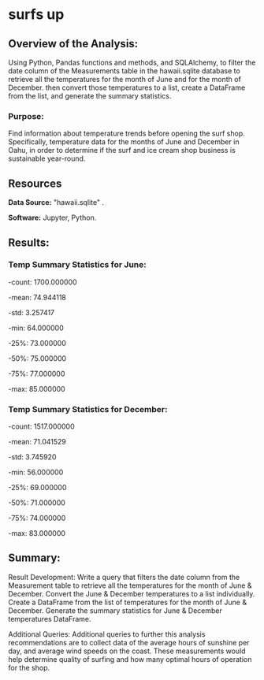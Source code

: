 # surfs up

## Overview of the Analysis:
Using Python, Pandas functions and methods, and SQLAlchemy, to filter the date column of the Measurements table in the hawaii.sqlite database to retrieve all the temperatures for the month of June and for the month of December. then convert those temperatures to a list, create a DataFrame from the list, and generate the summary statistics. 

### Purpose:
Find information about temperature trends before opening the surf shop. Specifically, temperature data for the months of June and December in Oahu, in order to determine if the surf and ice cream shop business is sustainable year-round.

## Resources

**Data Source:** "hawaii.sqlite" .

**Software:** Jupyter, Python.

## Results:

### Temp Summary Statistics for June:


-count:	1700.000000

-mean:	74.944118

-std:	3.257417

-min:	64.000000

-25%:	73.000000

-50%:	75.000000

-75%:	77.000000

-max:	85.000000



### Temp Summary Statistics for December:


-count:	1517.000000

-mean:	71.041529

-std:	3.745920

-min:	56.000000

-25%:	69.000000

-50%:	71.000000

-75%:	74.000000

-max:	83.000000


## Summary:
Result Development:
Write a query that filters the date column from the Measurement table to retrieve all the temperatures for the month of June & December.
Convert the June & December temperatures to a list individually.
Create a DataFrame from the list of temperatures for the month of June & December.
Generate the summary statistics for June & December temperatures DataFrame.

Additional Queries:
Additional queries to further this analysis recommendations are to collect data of the average hours of sunshine per day, and
average wind speeds on the coast. These measurements would help determine quality of surfing and how many optimal hours of operation for the shop.
